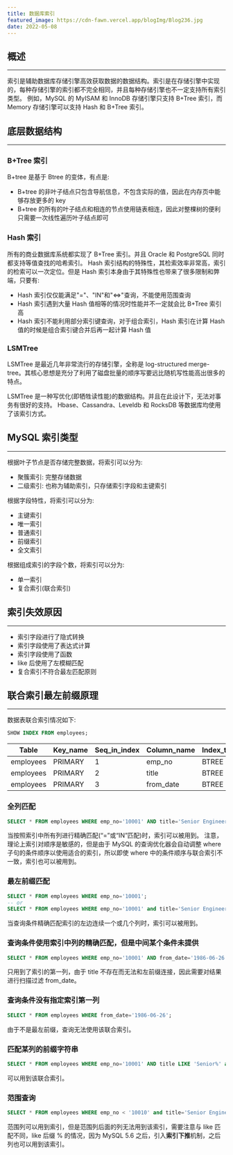 ```yaml
---
title: 数据库索引
featured_image: https://cdn-fawn.vercel.app/blogImg/Blog236.jpg
date: 2022-05-08
---
```


## 概述
***  
索引是辅助数据库存储引擎高效获取数据的数据结构。索引是在存储引擎中实现的，每种存储引擎的索引都不完全相同，并且每种存储引擎也不一定支持所有索引类型。
例如，MySQL 的 MyISAM 和 InnoDB 存储引擎只支持 B+Tree 索引，而 Memory 存储引擎可以支持 Hash 和 B+Tree 索引。

## 底层数据结构
***  
### B+Tree 索引
B+tree 是基于 Btree 的变体，有点是: 
- B+tree 的非叶子结点只包含导航信息，不包含实际的值，因此在内存页中能够存放更多的 key
- B+tree 的所有的叶子结点和相连的节点使用链表相连，因此对整棵树的便利只需要一次线性遍历叶子结点即可

### Hash 索引
所有的商业数据库系统都实现了 B+Tree 索引。并且 Oracle 和 PostgreSQL 同时都支持等值查找的哈希索引。
Hash 索引结构的特殊性，其检索效率非常高，索引的检索可以一次定位。但是 Hash 索引本身由于其特殊性也带来了很多限制和弊端，只要有: 
- Hash 索引仅仅能满足"="、"IN"和"<=>"查询，不能使用范围查询
- Hash 索引遇到大量 Hash 值相等的情况时性能并不一定就会比 B+Tree 索引高
- Hash 索引不能利用部分索引键查询，对于组合索引，Hash 索引在计算 Hash 值的时候是组合索引键合并后再一起计算 Hash 值

### LSMTree
LSMTree 是最近几年非常流行的存储引擎，全称是 log-structured merge-tree。其核心思想是充分了利用了磁盘批量的顺序写要远比随机写性能高出很多的特点。

LSMTree 是一种写优化(即牺牲读性能)的数据结构。并且在此设计下，无法对事务有很好的支持。
Hbase、Cassandra、Leveldb 和 RocksDB 等数据库均使用了该索引方式。

## MySQL 索引类型
***  
根据叶子节点是否存储完整数据，将索引可以分为: 
- 聚簇索引: 完整存储数据
- 二级索引: 也称为辅助索引，只存储索引字段和主键索引

根据字段特性，将索引可以分为: 
- 主键索引
- 唯一索引
- 普通索引
- 前缀索引
- 全文索引

根据组成索引的字段个数，将索引可以分为: 
- 单一索引
- 复合索引(联合索引)

## 索引失效原因
***  
- 索引字段进行了隐式转换
- 索引字段使用了表达式计算
- 索引字段使用了函数
- like 后使用了左模糊匹配
- 复合索引不符合最左匹配原则

## 联合索引最左前缀原理
***  
数据表联合索引情况如下: 
``` sql
SHOW INDEX FROM employees;
```

| Table     | Key_name | Seq_in_index | Column_name | Index_type |
| --------- | -------- | ------------ | ----------- | ---------- |
| employees | PRIMARY  | 1            | emp_no      | BTREE      |
| employees | PRIMARY  | 2            | title       | BTREE      |
| employees | PRIMARY  | 3            | from_date   | BTREE      | 

### 全列匹配
``` sql
SELECT * FROM employees WHERE emp_no='10001' AND title='Senior Engineer' AND from_date='1986-06-26';
```

当按照索引中所有列进行精确匹配(“=”或“IN”匹配)时，索引可以被用到。
注意，理论上索引对顺序是敏感的，但是由于 MySQL 的查询优化器会自动调整 where 子句的条件顺序以使用适合的索引，所以即使 where 中的条件顺序与联合索引不一致，索引也可以被用到。

### 最左前缀匹配
``` sql
SELECT * FROM employees WHERE emp_no='10001';
-- or
SELECT * FROM employees WHERE emp_no='10001' and title='Senior Engineer';
```

当查询条件精确匹配索引的左边连续一个或几个列时，索引可以被用到。

### 查询条件使用索引中列的精确匹配，但是中间某个条件未提供
``` sql
SELECT * FROM employees WHERE emp_no='10001' AND from_date='1986-06-26';
```

只用到了索引的第一列，由于 title 不存在而无法和左前缀连接，因此需要对结果进行扫描过滤 from_date。

### 查询条件没有指定索引第一列
``` sql
SELECT * FROM employees WHERE from_date='1986-06-26';
```

由于不是最左前缀，查询无法使用该联合索引。

### 匹配某列的前缀字符串
``` sql
SELECT * FROM employees WHERE emp_no='10001' AND title LIKE 'Senior%' and from_date='1986-06-26';
```

可以用到该联合索引。

### 范围查询
``` sql
SELECT * FROM employees WHERE emp_no < '10010' and title='Senior Engineer';
```

范围列可以用到索引，但是范围列后面的列无法用到该索引，需要注意与 like 匹配不同，like 后缀 % 的情况，因为 MySQL 5.6 之后，引入**索引下推**机制，之后列也可以用到该索引。